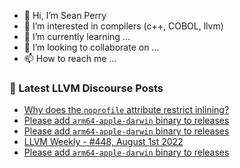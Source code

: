 - 👋 Hi, I’m Sean Perry
- 👀 I’m interested in compilers (c++, COBOL, llvm)
- 🌱 I’m currently learning ...
- 💞️ I’m looking to collaborate on ...
- 📫 How to reach me ...

<!---
s66perry/s66perry is a ✨ special ✨ repository because its `README.md` (this file) appears on your GitHub profile.
You can click the Preview link to take a look at your changes.
--->
### 📕 Latest LLVM Discourse Posts

<!-- DISCOURSE-LLVM:START -->
- [Why does the `noprofile` attribute restrict inlining?](https://discourse.llvm.org/t/why-does-the-noprofile-attribute-restrict-inlining/64108#post_5)
- [Please add `arm64-apple-darwin` binary to releases](https://discourse.llvm.org/t/please-add-arm64-apple-darwin-binary-to-releases/64135#post_8)
- [Please add `arm64-apple-darwin` binary to releases](https://discourse.llvm.org/t/please-add-arm64-apple-darwin-binary-to-releases/64135#post_7)
- [LLVM Weekly - #448, August 1st 2022](https://discourse.llvm.org/t/llvm-weekly-448-august-1st-2022/64198#post_2)
- [Please add `arm64-apple-darwin` binary to releases](https://discourse.llvm.org/t/please-add-arm64-apple-darwin-binary-to-releases/64135#post_6)
<!-- DISCOURSE-LLVM:END -->
